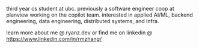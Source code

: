 third year cs student at ubc. previously a software engineer coop at planview working on the copilot team. interested in applied AI/ML, backend engineering, data engineering, distributed systems, and infra.

learn more about me @ ryanz.dev or find me on linkedin @ https://www.linkedin.com/in/rmzhang/
